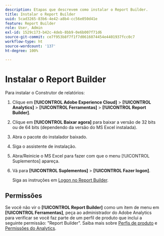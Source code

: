 ```yaml
---
description: Etapas que descrevem como instalar o Report Builder.
title: Instalar o Report Builder
uuid: 5cad3265-83b6-4e42-a8b4-cc56e050d41e
feature: Report Builder
role: User, Admin
exl-id: 1529c173-b42c-4deb-8bb9-0e6b007f71d6
source-git-commit: ce7f953b8f7f1f7d0616074454e4401937fcc0c7
workflow-type: ht
source-wordcount: '137'
ht-degree: 100%

---
```


# Instalar o Report Builder

Para instalar o Construtor de relatórios:

1. Clique em **[!UICONTROL Adobe Experience Cloud]** > **[!UICONTROL Analytics]** > **[!UICONTROL Ferramentas]** > **[!UICONTROL Report Builder]**.
1. Clique em **[!UICONTROL Baixar agora]** para baixar a versão de 32 bits ou de 64 bits (dependendo da versão do MS Excel instalada).
1. Abra o pacote do instalador baixado.
1. Siga o assistente de instalação.
1. Abra/Reinicie o MS Excel para fazer com que o menu [!UICONTROL Suplementos] apareça.
1. Vá para **[!UICONTROL Suplementos]** > **[!UICONTROL Fazer logon]**.

   Siga as instruções em [Logon no Report Builder](/help/analyze/report-builder/setup/login.md).

## Permissões

Se você não vir o **[!UICONTROL Report Builder]** como um item de menu em **[!UICONTROL Ferramentas]**, peça ao administrador do Adobe Analytics para verificar se você faz parte de um perfil de produto que inclui a seguinte permissão: &quot;Report Builder&quot;. Saiba mais sobre [Perfis de produto](https://experienceleague.adobe.com/docs/analytics/admin/admin-console/permissions/product-profile.html?lang=pt-BR) e [Permissões do Analytics](https://experienceleague.adobe.com/docs/analytics/admin/admin-console/permissions/analytics-tools.html?lang=pt-BR).
